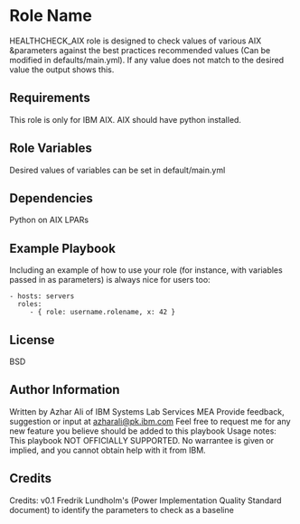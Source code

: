 Role Name
=========

HEALTHCHECK_AIX role is designed to check values of various AIX &parameters against the best practices recommended values (Can be modified in defaults/main.yml). If any value does not match to the desired value the output shows this.

Requirements
------------

This role is only for IBM AIX. AIX should have python installed.

Role Variables
--------------

Desired values of variables can be set in default/main.yml

Dependencies
------------

Python on AIX LPARs

Example Playbook
----------------

Including an example of how to use your role (for instance, with variables passed in as parameters) is always nice for users too:

    - hosts: servers
      roles:
         - { role: username.rolename, x: 42 }

License
-------

BSD

Author Information
------------------

Written by Azhar Ali of IBM Systems Lab Services MEA
Provide feedback, suggestion or input at azharali@pk.ibm.com
Feel free to request me for any new feature you believe should be added to this playbook
Usage notes: This playbook NOT OFFICIALLY SUPPORTED. No warrantee is given or implied, and you cannot obtain help with it from IBM.

Credits
------------------

Credits: v0.1 Fredrik Lundholm's (Power Implementation Quality Standard document) to identify the parameters to check as a baseline
